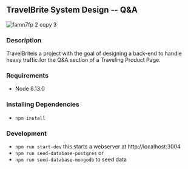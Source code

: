 ## TravelBrite System Design -- Q&A
![famn7fp 2 copy 3](https://user-images.githubusercontent.com/16949928/40259183-100688fe-5aaa-11e8-9803-ccaebe2b8e99.jpg)
### Description

TravelBriteis a project with the goal of designing a back-end to handle heavy traffic for the Q&A section of a Traveling Product Page. 

### Requirements

- Node 6.13.0


### Installing Dependencies

* `npm install`

### Development

* `npm run start-dev` this starts a webserver at http://localhost:3004
* `npm run seed-database-postgres` 
or 
* `npm run seed-database-mongodb` to seed data


